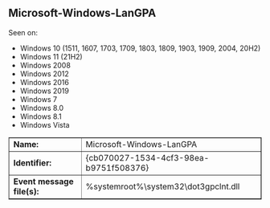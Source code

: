 ## Microsoft-Windows-LanGPA

Seen on:
* Windows 10 (1511, 1607, 1703, 1709, 1803, 1809, 1903, 1909, 2004, 20H2)
* Windows 11 (21H2)
* Windows 2008
* Windows 2012
* Windows 2016
* Windows 2019
* Windows 7
* Windows 8.0
* Windows 8.1
* Windows Vista

<table border="1" class="docutils">
  <tbody>
    <tr>
      <td><b>Name:</b></td>
      <td>Microsoft-Windows-LanGPA</td>
    </tr>
    <tr>
      <td><b>Identifier:</b></td>
      <td>{cb070027-1534-4cf3-98ea-b9751f508376}</td>
    </tr>
    <tr>
      <td><b>Event message file(s):</b></td>
      <td>%systemroot%\system32\dot3gpclnt.dll</td>
    </tr>
  </tbody>
</table>

&nbsp;

